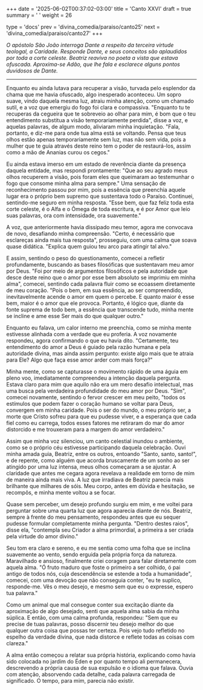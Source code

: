 +++
date = '2025-06-02T00:37:02-03:00'
title = 'Canto XXVI'
draft = true
summary = ' '
weight = 26

type = 'docs'
prev = 'divina_comedia/paraiso/canto25'
next = 'divina_comedia/paraiso/canto27'
+++

_O apóstolo São João interroga Dante a respeito da terceira virtude teologal, a Caridade. Responde Dante, e seus conceitos são aplaudidos por toda a corte celeste. Beatriz reaviva no poeta a vista que estava ofuscada. Aproxima-se Adão, que lhe fala e esclarece alguns pontos duvidosos de Dante._

---

Enquanto eu ainda lutava para recuperar a visão, turvada pelo esplendor da chama que me havia ofuscado, algo inesperado aconteceu. Um sopro suave, vindo daquela mesma luz, atraiu minha atenção, como um chamado sutil, e a voz que emergiu do fogo foi clara e compassiva. "Enquanto tu te recuperas da cegueira que te sobreveio ao olhar para mim, é bom que o teu entendimento substitua a visão temporariamente perdida", disse a voz, e aquelas palavras, de algum modo, aliviaram minha inquietação. "Fala, portanto, e diz-me para onde tua alma está se voltando. Pensa que teus olhos estão apenas temporariamente sem luz, mas não sem vida, pois a mulher que te guia através deste reino tem o poder de restaurá-los, assim como a mão de Ananias curou os cegos."

Eu ainda estava imerso em um estado de reverência diante da presença daquela entidade, mas respondi prontamente: "Que ao seu agrado meus olhos recuperem a visão, pois foram eles que queimaram ao testemunhar o fogo que consome minha alma para sempre." Uma sensação de reconhecimento passou por mim, pois a essência que preenchia aquele lugar era o próprio bem supremo que sustentava todo o Paraíso. Continuei, sentindo-me seguro em minha resposta. "Esse bem, que faz feliz toda esta corte celeste, é o Alfa e o Ômega de toda escritura, e é por Amor que leio suas palavras, ora com intensidade, ora suavemente."

A voz, que anteriormente havia dissipado meu temor, agora me convocava de novo, desafiando minha compreensão. "Certo, é necessário que esclareças ainda mais tua resposta", prosseguiu, com uma calma que soava quase didática. "Explica quem guiou teu arco para atingir tal alvo."

E assim, sentindo o peso do questionamento, comecei a refletir profundamente, buscando as bases filosóficas que sustentavam meu amor por Deus. "Foi por meio de argumentos filosóficos e pela autoridade que desce deste reino que o amor por esse bem absoluto se imprimiu em minha alma", comecei, sentindo cada palavra fluir como se ecoassem diretamente de meu coração. "Pois o bem, em sua essência, ao ser compreendido, inevitavelmente acende o amor em quem o percebe. E quanto maior é esse bem, maior é o amor que ele provoca. Portanto, é lógico que, diante da fonte suprema de todo bem, a essência que transcende tudo, minha mente se incline e ame esse Ser mais do que qualquer outro."

Enquanto eu falava, um calor interno me preenchia, como se minha mente estivesse alinhada com a verdade que eu proferia. A voz novamente respondeu, agora confirmando o que eu havia dito. "Certamente, teu entendimento do amor a Deus é guiado pela razão humana e pela autoridade divina, mas ainda assim pergunto: existe algo mais que te atraia para Ele? Algo que faça esse amor arder com mais força?"

Minha mente, como se capturasse o movimento rápido de uma águia em pleno voo, imediatamente compreendeu a intenção daquela pergunta. Estava claro para mim que aquilo não era um mero desafio intelectual, mas uma busca pela verdadeira profundidade do meu amor por Deus. "Sim", comecei novamente, sentindo o fervor crescer em meu peito, "todos os estímulos que podem fazer o coração humano se voltar para Deus, convergem em minha caridade. Pois o ser do mundo, o meu próprio ser, a morte que Cristo sofreu para que eu pudesse viver, e a esperança que cada fiel como eu carrega, todos esses fatores me retiraram do mar do amor distorcido e me trouxeram para a margem do amor verdadeiro."

Assim que minha voz silenciou, um canto celestial inundou o ambiente, como se o próprio céu estivesse participando daquela celebração. Ouvi minha amada guia, Beatriz, entre os outros, entoando "Santo, santo, santo!", e de repente, como alguém que acorda bruscamente de um sonho ao ser atingido por uma luz intensa, meus olhos começaram a se ajustar. A claridade que antes me cegara agora revelava a realidade em torno de mim de maneira ainda mais viva. A luz que irradiava de Beatriz parecia mais brilhante que milhares de sóis. Meu corpo, antes em dúvida e hesitação, se recompôs, e minha mente voltou a se focar.

Quase sem perceber, um desejo profundo surgiu em mim, e me voltei para perguntar sobre uma quarta luz que agora aparecia diante de nós. Beatriz, sempre à frente do meu pensamento, respondeu antes que eu sequer pudesse formular completamente minha pergunta. "Dentro destes raios", disse ela, "contempla seu Criador a alma primordial, a primeira a ser criada pela virtude do amor divino."

Seu tom era claro e sereno, e eu me sentia como uma folha que se inclina suavemente ao vento, sendo erguida pela própria força da natureza. Maravilhado e ansioso, finalmente criei coragem para falar diretamente com aquela alma. "Ó fruto maduro que foste o primeiro a ser colhido, ó pai antigo de todos nós, cuja descendência se estende a toda a humanidade", comecei, com uma devoção que não conseguia conter, "eu te suplico, responde-me. Vês o meu desejo, e mesmo sem que eu o expresse, espero tua palavra."

Como um animal que mal consegue conter sua excitação diante da aproximação de algo desejado, senti que aquela alma sabia da minha súplica. E então, com uma calma profunda, respondeu: "Sem que eu precise de tuas palavras, posso discernir teu desejo melhor do que qualquer outra coisa que possas ter certeza. Pois vejo tudo refletido no espelho da verdade divina, que nada distorce e reflete todas as coisas com clareza."

A alma então começou a relatar sua própria história, explicando como havia sido colocada no jardim do Éden e por quanto tempo ali permanecera, descrevendo a própria causa de sua expulsão e o idioma que falava. Ouvia com atenção, absorvendo cada detalhe, cada palavra carregada de significado. O tempo, para mim, parecia não existir.